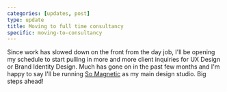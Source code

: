 ```yaml
---
categories: [updates, post]
type: update
title: Moving to full time consultancy
specific: moving-to-consultancy
---
```

Since work has slowed down on the front from the day job, I'll be opening my schedule to start pulling in more and more client inquiries for UX Design or Brand Identity Design. Much has gone on in the past few months and I'm happy to say I'll be running <a href="https://somagnetic">So Magnetic</a> as my main design studio. Big steps ahead!
